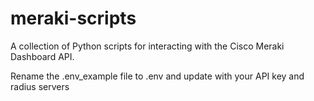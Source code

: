 # meraki-scripts

A collection of Python scripts for interacting with the Cisco Meraki Dashboard API.

Rename the .env_example file to .env and update with your API key and radius servers
